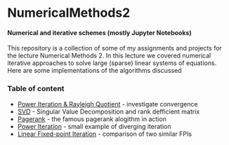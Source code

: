 # NumericalMethods2
#### Numerical and iterative schemes (mostly Jupyter Notebooks)
This repository is a collection of some of my assignments and projects for the lecture Numerical Methods 2. 
In this lecture we covered numerical iterative approaches to solve large (sparse) linear systems of equations. 
Here are some implementations of the algorithms discussed

### Table of content
* [Power Iteration & Rayleigh Quotient](./power_iteration+rayleigh_quotient.ipynb) - investigate convergence
* [SVD](./SVD.ipynb) - Singular Value Decomposition and rank defficient matrix
* [Pagerank](./pagerank.ipynb) - the famous pagerank alogithm in action
* [Power Iteration](./poweriteration.ipynb) - small example of diverging iteration
* [Linear Fixed-point Iteration](./LinearFixedPointIteration.ipynb) - comparison of two similar FPIs
